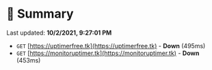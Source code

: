 # 📖 Summary
Last updated: **10/2/2021, 9:27:01 PM**

- `GET` [https://uptimerfree.tk](https://uptimerfree.tk) - **Down** (495ms)
- `GET` [https://monitoruptimer.tk](https://monitoruptimer.tk) - **Down** (453ms)
